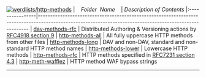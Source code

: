 [![werdlists/http-methods](https://img.shields.io/badge/werdlists-http-methods-purple.svg?logo=github&style=popout&longCache=true)](# "werdlists/http-methods")
|&nbsp;&nbsp;&nbsp;&nbsp;_Folder&nbsp;&nbsp;Name_&nbsp;&nbsp;&nbsp;&nbsp;| _Description of Contents_
|:----------------|--------------------------------------------------------------------------------------------------------------------------------------------------------
| [dav-methods-rfc](dav-methods-rfc.txt) |  Distributed Authoring & Versioning actions by [RFC4918 section 9](https://tools.ietf.org/html/rfc4918#section-9) 
| [http-methods-all](http-methods-all.txt) |  All fully uppercase HTTP methods from other files 
| [http-methods-long](http-methods-long.txt) |  DAV and non-DAV, standard and non-standard HTTP method names 
| [http-methods-lower](http-methods-lower.txt) |  Lowercase HTTP methods 
| [http-methods-rfc](http-methods-rfc.txt) |  HTTP methods specified in [RFC7231 section 4.3](https://tools.ietf.org/html/rfc7231#section-4.3) 
| [http-meth-wafflez](http-meth-wafflez.txt) |  HTTP method WAF bypass strings 

* * *

